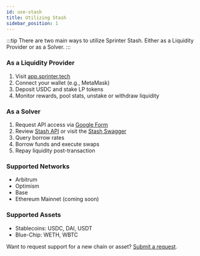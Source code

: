 ```yaml
---
id: use-stash
title: Utilizing Stash
sidebar_position: 1
---
```


:::tip
There are two main ways to utilize Sprinter Stash. Either as a Liquidity Provider or as a Solver.
:::

### As a Liquidity Provider

1. Visit [app.sprinter.tech](https://app.sprinter.tech)
2. Connect your wallet (e.g., MetaMask)
3. Deposit USDC and stake LP tokens
4. Monitor rewards, pool stats, unstake or withdraw liquidity

### As a Solver

1. Request API access via [Google Form](https://forms.gle/kgpcQK722Ley2gke7)
2. Review [Stash API](stashApi) or visit the [Stash Swagger](https://api.test.sprinter.buildwithsygma.com/swagger/index.html#/Liquidity/get_liquidity_protocol__protocol__deposit__txHash__request)
3. Query borrow rates
4. Borrow funds and execute swaps
5. Repay liquidity post-transaction

### Supported Networks

- Arbitrum
- Optimism
- Base
- Ethereum Mainnet (coming soon)

### Supported Assets

- Stablecoins: USDC, DAI, USDT
- Blue-Chip: WETH, WBTC

Want to request support for a new chain or asset? [Submit a request](https://forms.gle/an5vZrmyDkyYR8Ni7).
